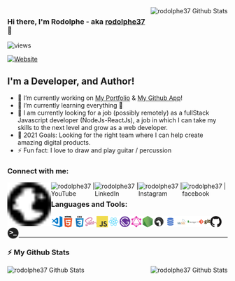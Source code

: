 <img align="right" height="130px" alt="rodolphe37 Github Stats" src="https://imgur.com/y5S62AN.jpg" />

### Hi there, I'm Rodolphe - aka [rodolphe37][website] 👋
![views](https://komarev.com/ghpvc/?username=rodolphe37&label=PROFILE+VIEWS)

[![Website](https://i.imgur.com/xSu6S5v.png)](https://rodolphe-augusto.fr)


## I'm a Developer, and Author!

- 🔭 I’m currently working on [My Portfolio][website] & [My Github App][githubapp]!
- 🌱 I’m currently learning everything 🤣
- 👯 I am currently looking for a job (possibly remotely) as a fullStack Javascript developer (NodeJs-ReactJs),
     a job in which I can take my skills to the next level and grow as a web developer.
- 🥅 2021 Goals: Looking for the right team where I can help create amazing digital products.
- ⚡ Fun fact: I love to draw and play guitar / percussion


### Connect with me:

[<img align="left" alt="rodolphe-augusto.fr" width="100px" src="https://raw.githubusercontent.com/iconic/open-iconic/master/svg/globe.svg" />][website]
[<img align="left" alt="rodolphe37 | YouTube" width="100px" src="https://img.shields.io/badge/youtube-%23FF0000.svg?&style=for-the-badge&logo=youtube&logoColor=white" />][youtube]
[<img align="left" alt="rodolphe37 | LinkedIn" width="100px" src="https://img.shields.io/badge/linkedin-%230077B5.svg?&style=for-the-badge&logo=linkedin&logoColor=white" />][linkedin]
[<img align="left" alt="rodolphe37 | Instagram" width="100px" src="https://img.shields.io/badge/instagram-%23E4405F.svg?&style=for-the-badge&logo=instagram&logoColor=white" />][instagram]
[<img align="left" alt="rodolphe37 | facebook" width="100px" src="https://img.shields.io/badge/facebook-%231877F2.svg?&style=for-the-badge&logo=facebook&logoColor=white" />][facebook]

<br />

### Languages and Tools:

[<img align="left" alt="Visual Studio Code" width="26px" src="https://raw.githubusercontent.com/github/explore/80688e429a7d4ef2fca1e82350fe8e3517d3494d/topics/visual-studio-code/visual-studio-code.png" />][website]
[<img align="left" alt="HTML5" width="26px" src="https://raw.githubusercontent.com/github/explore/80688e429a7d4ef2fca1e82350fe8e3517d3494d/topics/html/html.png" />][website]
[<img align="left" alt="CSS3" width="26px" src="https://raw.githubusercontent.com/github/explore/80688e429a7d4ef2fca1e82350fe8e3517d3494d/topics/css/css.png" />][website]
[<img align="left" alt="Sass" width="26px" src="https://raw.githubusercontent.com/github/explore/80688e429a7d4ef2fca1e82350fe8e3517d3494d/topics/sass/sass.png" />][website]
[<img align="left" alt="JavaScript" width="26px" src="https://raw.githubusercontent.com/github/explore/80688e429a7d4ef2fca1e82350fe8e3517d3494d/topics/javascript/javascript.png" />][website]
[<img align="left" alt="React" width="26px" src="https://raw.githubusercontent.com/github/explore/80688e429a7d4ef2fca1e82350fe8e3517d3494d/topics/react/react.png" />][website]
[<img align="left" alt="Gatsby" width="26px" src="https://raw.githubusercontent.com/github/explore/e94815998e4e0713912fed477a1f346ec04c3da2/topics/gatsby/gatsby.png" />][website]
[<img align="left" alt="GraphQL" width="26px" src="https://raw.githubusercontent.com/github/explore/80688e429a7d4ef2fca1e82350fe8e3517d3494d/topics/graphql/graphql.png" />][website]
[<img align="left" alt="Node.js" width="26px" src="https://raw.githubusercontent.com/github/explore/80688e429a7d4ef2fca1e82350fe8e3517d3494d/topics/nodejs/nodejs.png" />][website]
[<img align="left" alt="Deno" width="26px" src="https://raw.githubusercontent.com/github/explore/361e2821e2dea67711cde99c9c40ed357061cf27/topics/deno/deno.png" />][website]
[<img align="left" alt="SQL" width="26px" src="https://raw.githubusercontent.com/github/explore/80688e429a7d4ef2fca1e82350fe8e3517d3494d/topics/sql/sql.png" />][website]
[<img align="left" alt="MySQL" width="26px" src="https://raw.githubusercontent.com/github/explore/80688e429a7d4ef2fca1e82350fe8e3517d3494d/topics/mysql/mysql.png" />][website]
[<img align="left" alt="MongoDB" width="26px" src="https://raw.githubusercontent.com/github/explore/80688e429a7d4ef2fca1e82350fe8e3517d3494d/topics/mongodb/mongodb.png" />][website]
[<img align="left" alt="Git" width="26px" src="https://raw.githubusercontent.com/github/explore/80688e429a7d4ef2fca1e82350fe8e3517d3494d/topics/git/git.png" />][website]
[<img align="left" alt="GitHub" width="26px" src="https://raw.githubusercontent.com/github/explore/78df643247d429f6cc873026c0622819ad797942/topics/github/github.png" />][website]
[<img align="left" alt="Terminal" width="26px" src="https://raw.githubusercontent.com/github/explore/80688e429a7d4ef2fca1e82350fe8e3517d3494d/topics/terminal/terminal.png" />][website]

<br />
<br />

---


### :zap: My Github Stats</summary>

  <img align="left" alt="rodolphe37 Github Stats" src="https://github-readme-stats.rodolphe37.vercel.app/api?username=rodolphe37&show_icons=true&hide_border=true" />
  <img align="right" alt="rodolphe37 Github Stats" src="https://github-readme-stats.rodolphe37.vercel.app/api/top-langs/?username=rodolphe37" />


[website]: https://rodolphe-augusto.fr
[githubapp]: https://my-github-pwa.netlify.app
[youtube]: https://www.youtube.com/channel/UCfE6fziUhgiiT2ZuxUud6oQ/playlists
[instagram]: https://www.instagram.com/rodolphelakotaspirit/
[linkedin]: https://www.linkedin.com/in/rodolphe-augusto-d%C3%A9veloppeur-full-stack-javascript-react-node-1a20b759/
[facebook]: https://www.facebook.com/rodolphe.augusto.7

